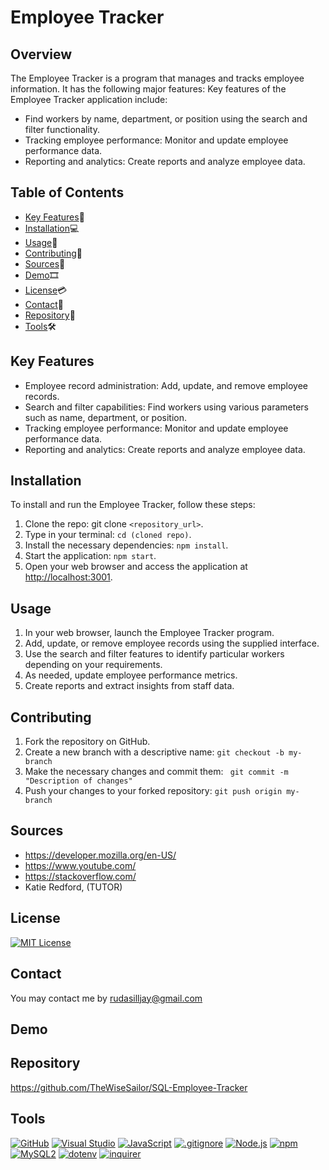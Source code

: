 # Employee Tracker

## Overview

The Employee Tracker is a program that manages and tracks employee information. It has the following major features:
Key features of the Employee Tracker application include:

- Find workers by name, department, or position using the search and filter functionality.
- Tracking employee performance: Monitor and update employee performance data.
- Reporting and analytics: Create reports and analyze employee data.

## Table of Contents

- [Key Features](#key-features)🔑
- [Installation](#installation)💻
- [Usage](#usage)📲
- [Contributing](#contributing)📜
- [Sources](#sources)🔎
- [Demo](#Demo)🎞
- [License](#license)💳
- [Contact](#contact)📩
- [Repository](#repository)📂
- [Tools](#Tools)🛠

## Key Features <a name="key-features"></a>

- Employee record administration: Add, update, and remove employee records.
- Search and filter capabilities: Find workers using various parameters such as name, department, or position.
- Tracking employee performance: Monitor and update employee performance data.
- Reporting and analytics: Create reports and analyze employee data.

## Installation <a name="installation"></a>

To install and run the Employee Tracker, follow these steps: <br>

1.  Clone the repo: git clone `<repository_url>`.
2.  Type in your terminal: `cd (cloned repo)`.
3.  Install the necessary dependencies: `npm install`.
4.  Start the application: `npm start`.
5.  Open your web browser and access the application at [http://localhost:3001](http://localhost:3001).

## Usage <a name="usage"></a>

1. In your web browser, launch the Employee Tracker program.
2. Add, update, or remove employee records using the supplied interface.
3. Use the search and filter features to identify particular workers depending on your requirements.
4. As needed, update employee performance metrics.
5. Create reports and extract insights from staff data.

## Contributing <a name="contributing"></a>

1. Fork the repository on GitHub.
2. Create a new branch with a descriptive name: `git checkout -b my-branch`
3. Make the necessary changes and commit them: ` git commit -m "Description of changes"`
4. Push your changes to your forked repository: `git push origin my-branch`

## Sources<a name="Sources"></a>

- https://developer.mozilla.org/en-US/
- https://www.youtube.com/
- https://stackoverflow.com/
- Katie Redford, (TUTOR)

## License <a name="license"></a>

[![MIT License](https://img.shields.io/badge/License-MIT-yellow.svg)](https://opensource.org/licenses/MIT)

## Contact <a name="contact"></a>

You may contact me by rudasilljay@gmail.com

## Demo <a name="Demo"></a>

## Repository <a name="repository"></a>

https://github.com/TheWiseSailor/SQL-Employee-Tracker

## Tools<a name="Tools"></a>

[![GitHub](https://img.shields.io/badge/--181717?logo=github&logoColor=ffffff)](https://github.com/)
[![Visual Studio](https://badgen.net/badge/icon/visualstudio?icon=visualstudio&label)](https://visualstudio.microsoft.com)
[![JavaScript](https://badgen.net/badge/icon/javascript?icon=javascript&label)](https://www.javascript.com/)
[![.gitignore](https://badgen.net/badge/icon/git?icon=git&label)](https://git-scm.com/doc)
[![Node.js](https://badgen.net/badge/icon/nodejs?icon=nodejs&label)](https://nodejs.org/)
[![npm](https://badgen.net/badge/icon/npm?icon=npm&label)](https://npmjs.com/)
[![MySQL2](https://badgen.net/badge/icon/mysql2?icon=mysql&label)](https://www.npmjs.com/package/mysql2)
[![dotenv](https://badgen.net/badge/icon/dotenv?icon=terminal&label)](https://www.npmjs.com/package/dotenv)
[![inquirer](https://badgen.net/badge/icon/inquirer?icon=terminal&label)](https://www.npmjs.com/package/inquirer)
